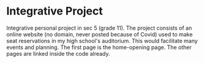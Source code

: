 # Integrative Project
Integrative personal project in sec 5 (grade 11). The project consists of an online website (no domain, never posted because of Covid) used to make seat reservations in my high school's auditorium. This would facilitate many events and planning. The first page is the home-opening page. The other pages are linked inside the code already.
